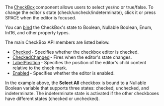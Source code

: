 The [CheckBox](https://docs.devexpress.com/Blazor/DevExpress.Blazor.DxCheckBox-1) component allows users to select yes/no or true/false. To change the editor's state (check/uncheck/indeterminate), click it or press SPACE when the editor is focused.

You can [bind](https://docs.devexpress.com/Blazor/DevExpress.Blazor.DxCheckBox-1#checkbox-states) the CheckBox's state to Boolean, Nullable Boolean, Enum, Int16, and other property types.

The main CheckBox API members are listed below.

* [Checked](https://docs.devexpress.com/Blazor/DevExpress.Blazor.DxCheckBox-1.Checked) - Specifies whether the checkbox editor is checked.
* [CheckedChanged](https://docs.devexpress.com/Blazor/DevExpress.Blazor.DxCheckBox-1.CheckedChanged) - Fires when the editor's state changes.
* [LabelPosition](https://docs.devexpress.com/Blazor/DevExpress.Blazor.DxCheckBox-1.LabelPosition) - Specifies the position of the editor's child content relative to the check mark.
* [Enabled](https://docs.devexpress.com/Blazor/DevExpress.Blazor.Base.DxDataEditorBase-2.Enabled) - Specifies whether the editor is enabled.

In the example above, the **Select All** checkbox is bound to a Nullable Boolean variable that supports three states: checked, unchecked, and indeterminate. The indeterminate state is activated if the other сheckboxes have different states (checked or unchecked).
